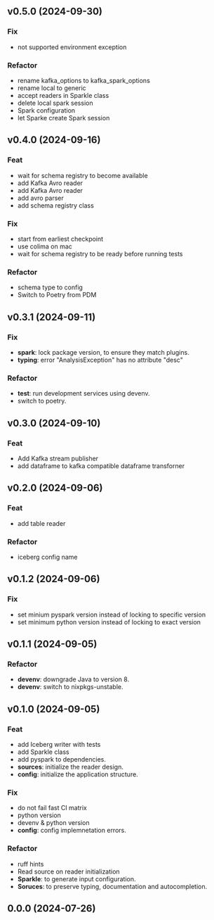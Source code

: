 ## v0.5.0 (2024-09-30)

### Fix

- not supported environment exception

### Refactor

- rename kafka_options to kafka_spark_options
- rename local to generic
- accept readers in Sparkle class
- delete local spark session
- Spark configuration
- let Sparke create Spark session

## v0.4.0 (2024-09-16)

### Feat

- wait for schema registry to become available
- add Kafka Avro reader
- add Kafka Avro reader
- add avro parser
- add schema registry class

### Fix

- start from earliest checkpoint
- use colima on mac
- wait for schema registry to be ready before running tests

### Refactor

- schema type to config
- Switch to Poetry from PDM

## v0.3.1 (2024-09-11)

### Fix

- **spark**: lock package version, to ensure they match plugins.
- **typing**: error "AnalysisException" has no attribute "desc"

### Refactor

- **test**: run development services using devenv.
- switch to poetry.

## v0.3.0 (2024-09-10)

### Feat

- Add Kafka stream publisher
- add dataframe to kafka compatible dataframe transforner

## v0.2.0 (2024-09-06)

### Feat

- add table reader

### Refactor

- iceberg config name

## v0.1.2 (2024-09-06)

### Fix

- set minium pyspark version instead of locking to specific version
- set minimum python version instead of locking to exact version

## v0.1.1 (2024-09-05)

### Refactor

- **devenv**: downgrade Java to version 8.
- **devenv**: switch to nixpkgs-unstable.

## v0.1.0 (2024-09-05)

### Feat

- add Iceberg writer with tests
- add Sparkle class
- add pyspark to dependencies.
- **sources**: initialize the reader design.
- **config**: initialize the application structure.

### Fix

- do not fail fast CI matrix
- python version
- devenv & python version
- **config**: config implemnetation errors.

### Refactor

- ruff hints
- Read source on reader initialization
- **Sparkle**: to generate input configuration.
- **Soruces**: to preserve typing, documentation and autocompletion.

## 0.0.0 (2024-07-26)
